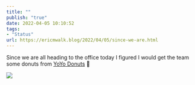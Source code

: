 ```yaml
---
title: ""
publish: "true"
date: 2022-04-05 10:10:52
tags:
- "Status"
url: https://ericmwalk.blog/2022/04/05/since-we-are.html
---
```

Since we are all heading to the office today I figured I would get the team some donuts from  [YoYo Donuts](https://maps.apple.com/?q=YoYo%20Donuts%0A5757%20Sanibel%20Dr%0AMinnetonka%20MN%2055343%0AUnited%20States&ll=44.899994,-93.422284) 🍩



![](https://ericmwalk.blog/uploads/2022/8024a33e3d.jpg)
